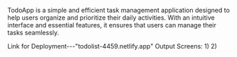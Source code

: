 TodoApp is a simple and efficient task management application designed to help users organize and prioritize their daily activities. With an intuitive interface and essential features, it ensures that users can manage their tasks seamlessly.

Link for Deployment---"todolist-4459.netlify.app"
Output Screens:
1) 
2) 
